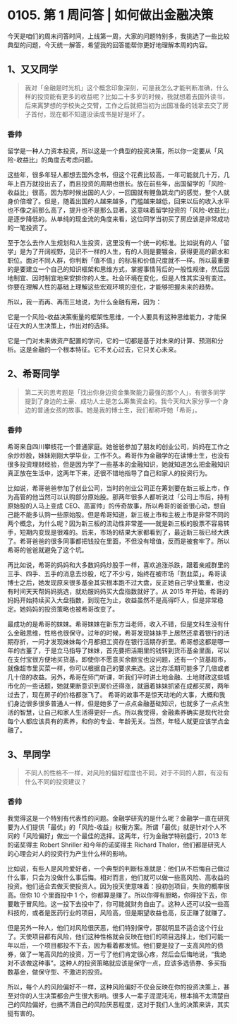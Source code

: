 # 0105. 第 1 周问答 | 如何做出金融决策
今天是咱们的周末问答时间，上线第一周，大家的问题特别多，我挑选了一些比较典型的问题，今天统一解答，希望我的回答能帮你更好地理解本周的内容。 

## 1、又又同学

> 我对「金融是时光机」这个概念印象深刻，可是我怎么才能判断准确，什么样的投资能有更多的收益呢？比如二十多岁的时候，我就想着去国外读书，后来离梦想的学校失之交臂，工作之后就把当初为出国准备的钱拿去交了房子首付，现在都不知道没读成书是好是坏了。

### 香帅
留学是一种人力资本投资，所以这是一个典型的投资决策，所以你一定要从「风险-收益比」的角度去考虑问题。

这些年，很多年轻人都想去国外念书，但这个花费比较高，一年可能就几十万，几年上百万就投出去了，而且投资的周期也很长。放在前些年，出国留学的「风险-收益比」很高，因为那时候出国的人少，一回国就有鲤鱼跳龙门的感觉，整个人就身价倍增了。但是，随着出国的人越来越多，门槛越来越低，回来以后的收入水平也不像之前那么高了，提升也不是那么显著。这意味着留学投资的「风险-收益比」是逐步降低的。从单纯的现金流的角度来看，这位同学当初买了房应该是非常成功的一笔投资了。

至于怎么去作人生规划和人生投资，这里没有一个统一的标准。比如说有的人「留学」是为了开阔视野，见识不一样的人生，有的人则是要镀金，获得更高的薪水和职位。面对不同人群，你判断「值不值」的标准和价值尺度就不一样。所以最重要的是要建立一个自己的知识框架和思维方式，掌握事情背后的一般性规律，然后因地制宜、因时制宜地来安排你的人生。社会环境在变化，但是人性其实没有变过。你要在理解人性的基础上理解这些宏观环境的变化，才能够把握未来的趋势。

所以，我一而再、再而三地说，为什么金融有用，因为：

它是一个风险-收益决策衡量的框架性思维，一个人要具有这种思维能力，才能保证在大的人生决策上，作出对的选择。

它是一门对未来做资产配置的学问，它的一切都是基于对未来的计算、预测和分析。这是金融的一个根本特征。它不关心过去，它只关心未来。 

## 2、希哥同学

> 第二天的思考题是「找出你身边资金集聚能力最强的那个人」，有很多同学提到了身边的土豪、成功人士是怎么筹集资金的。我今天和大家分享一个身边的普通女孩的故事。她是我的博士生，我们都称呼她「希哥」。

### 香帅
希哥来自四川攀枝花一个普通家庭。她爸爸参加了朋友的创业公司，妈妈在工作之余炒炒股，妹妹刚刚大学毕业，工作不久。希哥作为金融学的在读博士生，也没有很多投资理财经验，但是因为学了一些基本的金融知识，她就知道怎么把金融知识真正放在生活中，这两年下来，还很不错地指导了自己和家人的投资行为。

比如说，希哥爸爸参加了创业公司，当时的创业公司正在筹划要在新三板上市，作为高管的他当然可以认购部分原始股。那两年很多人都听说过「公司上市后，持有原始股的人马上变成 CEO、高富帅」的传奇故事，所以希哥的爸爸很心动，想自己能不能多认购一些原始股。但是希哥知道，新三板上市和主板上市是非常不同的两个概念，为什么呢？因为新三板的流动性非常差——就是新三板的股票不容易转手，短期内变现是很难的。后来，市场的结果大家都看到了，最近新三板已经大跌了。希哥爸爸的很多同事都把钱投在里面，不但没有增值，反而是被套牢了。所以希哥的爸爸就避免了这个坑。

再比如说，希哥的妈妈和大多数妈妈炒股手一样，喜欢追涨杀跌，跟着亲戚群里的三手、四手、五手的消息去炒股，吃了不少亏，始终在被市场「割韭菜」。希哥读博士之后，她发现原来很多基金其实根本跑不过大盘，反正她自己学业繁重，也没有时间天天帮妈妈挑选，就劝服妈妈买大盘指数就好了。从 2015 年开始，希哥的妈妈开始持续买入大盘指数，到现在为止，收益虽然不是高得吓人，但是非常稳定。她妈妈的投资策略也被希哥改变了。

最成功的是希哥的妹妹。希哥妹妹在新东方当老师，收入不错，但是文科生没有什么金融思维，性格也很保守。过年的时候，希哥发现妹妹手上居然还拿着银行的活期存折，一问才发现妹妹每个月都把工资存在银行活期存折里。希哥想这都是哪一年的古董了，于是立马指导了妹妹，首先要把活期里的钱转到货币基金里面，可以在支付宝很方便地买货基，即使你不愿意买余额宝也没问题，还有一个货基超市，就像超市里买菜一样，你可以根据自己的要求来选。这比存活期可能多了几倍或者几十倍的收益。另外，希哥在师门听课，听我们平时讲土地金融、土地财政这些城市化的一些话题，她就果断意识到房价还得涨，就逼着妹妹抓紧在成都买房，两年过去了，现在房子的价格都涨飞了。
希哥的故事不是惊天动地的大事，大概和我们身边很多很多普通人一样，但是她多了一点点金融基础知识，也就多了一点点生活的智慧，让自己和家人生活得更好一点。所以我觉得，金融素养确实是现代社会每个人都应该具有的素养，和你的专业、年龄无关。当然，年轻人就更应该学点金融了。

## 3、早同学

> 不同人的性格不一样，对风险的偏好程度也不同，对于不同的人群，有没有什么不同的投资建议？

### 香帅
我觉得这是一个特别有代表性的问题。金融学研究的是什么呢？金融学一直在研究要为人们提供「最优」的「风险-收益」权衡方案。所谓「最优」就是针对个人不同的「风险偏好」做出一个最佳的选择。这两年，行为金融学特别盛行，2013 年的诺奖得主 Robert Shriller 和今年的诺奖得主 Richard Thaler，他们都是研究人的心理会对人的投资行为产生什么样的影响。

比如说，有些人是风险爱好者，一个典型的判断标准就是：他们从不后悔自己做过什么事，只会为没做什么事后悔。相对而言，他们就可以做一些高风险、高收益的投资。他们适合去做天使投资人。因为投天使意味着：投初创项目，失败的概率很高。但你 10 个里面投中 1 个，你都算是赚了。所以你得有胆略，你得投下去，你要敢于冒风险。这一投下去投中了，你可能就财务自由了。这种人还可以投一些高科技的，或者是医药行业的项目，风险高，但是期望收益也高，反正赚了就赚了。

但是另外一种人，他们对风险很厌恶，他们特别保守，那就明显不适合这个行业了。天使项目都有风险，他们这种性格就会反映在他们的项目选择上，他们可能一年以后，一个项目都投不下去，因为看着都发怵。他们要是投了一支高风险的债券，做了一笔高风险的投资，万一亏了他们肯定很心疼，然后会后悔地说，“我绝对不该做这种事”。这种人的投资策略就应该是保守一点，应该多选债券、多买指数基金，做保守型、不激进的投资。

所以，每个人的风险偏好不一样，这种风险偏好不仅会反映在你的投资决策上，甚至对你的人生决策都会产生很大影响。很多人一辈子混混沌沌，根本搞不太清楚自己的风险偏好，也搞不清自己的风险厌恶程度，这对于我们人生的决策来讲，其实挺有害的。  

